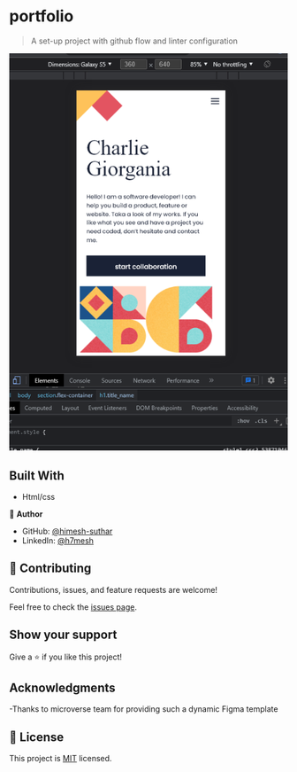 
# portfolio

> A set-up project with github flow and linter configuration 

![screenshot](assets/screenshot.png)

## Built With

- Html/css

👤 **Author**

- GitHub: [@himesh-suthar](https://github.com/himesh-suthar)
- LinkedIn: [@h7mesh](https://www.linkedin.com/in/h7mesh/)

## 🤝 Contributing

Contributions, issues, and feature requests are welcome!

Feel free to check the [issues page](../../issues/).

## Show your support

Give a ⭐️ if you like this project!

## Acknowledgments

-Thanks to microverse team for providing such a dynamic Figma template

## 📝 License

This project is [MIT](./MIT.md) licensed.
